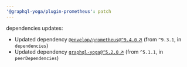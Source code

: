 ```yaml
---
'@graphql-yoga/plugin-prometheus': patch
---
```

dependencies updates:
  - Updated dependency [`@envelop/prometheus@^9.4.0`
    ↗︎](https://www.npmjs.com/package/@envelop/prometheus/v/9.4.0) (from `^9.3.1`, in
    `dependencies`)
  - Updated dependency [`graphql-yoga@^5.2.0`
    ↗︎](https://www.npmjs.com/package/graphql-yoga/v/5.2.0) (from `^5.1.1`, in `peerDependencies`)
